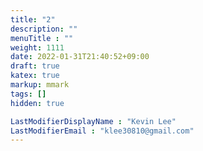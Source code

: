 ```yaml
---
title: "2"
description: ""
menuTitle : ""
weight: 1111
date: 2022-01-31T21:40:52+09:00
draft: true
katex: true
markup: mmark
tags: []
hidden: true

LastModifierDisplayName : "Kevin Lee"
LastModifierEmail : "klee30810@gmail.com"
---
```


